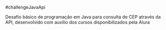 #challengeJavaApi

Desafio básico de programação em Java para consulta de CEP através da API, desenvolvido com auxílio dos cursos disponibilizados pela Alura
